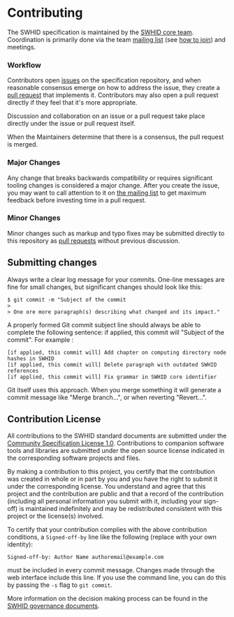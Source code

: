 # Contributing

The SWHID specification is maintained by the [SWHID core team][swhid-core-team].
Coordination is primarily done via the team [mailing list][swhid-list] (see [how to join][howto-join]) and meetings.

### Workflow
Contributors open [issues][issues] on the specification repository, and when reasonable consensus emerge on how to address the issue, they create a [pull request][pull-requests] that implements it. Contributors may also open a pull request directly if they feel that it's more appropriate.

Discussion and collaboration on an issue or a pull request take place directly under the issue or pull request itself.

When the Maintainers determine that there is a consensus, the pull request is merged.

### Major Changes

Any change that breaks backwards compatibility or requires significant tooling changes is considered a major change. After you create the issue, you may want to call attention to it on [the mailing list][swhid-list] to get maximum feedback before investing time in a pull request.

### Minor Changes

Minor changes such as markup and typo fixes may be submitted directly to this repository as [pull requests][pull-requests] without previous discussion.

## Submitting changes

Always write a clear log message for your commits. One-line messages are fine for small changes, but significant changes should look like this:

    $ git commit -m "Subject of the commit
    >
    > One ore more paragraph(s) describing what changed and its impact."

A properly formed Git commit subject line should always be able to complete the following sentence: if applied, this commit will "Subject of the commit". For example :

    [if applied, this commit will] Add chapter on computing directory node hashes in SWHID
    [if applied, this commit will] Delete paragraph with outdated SWHID references
    [if applied, this commit will] Fix grammar in SWHID core identifier

Git itself uses this approach. When you merge something it will generate a commit message like "Merge branch...", or when reverting "Revert...".

## Contribution License

All contributions to the SWHID standard documents are submitted under the [Community Specification License 1.0](https://github.com/swhid/governance/blob/main/1._Community_Specification_License_1.0.md).
Contributions to companion software tools and libraries are submitted under the open source license indicated in the corresponding software projects and files.

By making a contribution to this project, you certify that the contribution was created in whole or in part by you and you have the right to submit it under the corresponding license.
You understand and agree that this project and the contribution are public and that a record of the contribution (including all personal information you submit with it, including your sign-off) is maintained indefinitely and may be redistributed consistent with this project or the license(s) involved.

To certify that your contribution complies with the above contribution conditions, a `Signed-off-by` line like the following (replace with your own identity):

    Signed-off-by: Author Name authoremail@example.com

must be included in every commit message.
Changes made through the web interface include this line. If you use the command line, you can do this by passing the `-s` flag to `git commit`.

More information on the decision making process can be found in the [SWHID governance documents](https://github.com/swhid/governance/).

[issues]: https://github.com/swhid/specification/issues/
[pull-requests]: https://github.com/swhid/specification/pulls/
[swhid-list]: https://groups.google.com/g/swhid-discuss
[howto-join]: https://support.google.com/a/users/answer/9304806
[swhid-core-team]: https://swhid.github.io/coreteam
